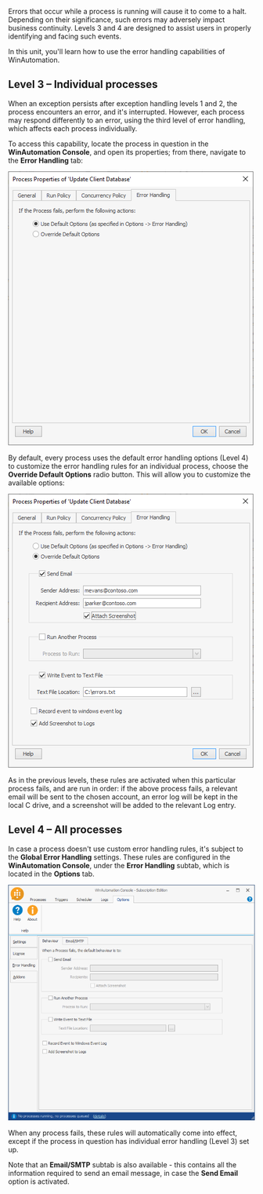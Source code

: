 Errors that occur while a process is running will cause it to come to a halt. Depending on their significance, such errors may adversely impact business continuity. Levels 3 and 4 are designed to assist users in properly identifying and facing such events.

In this unit, you'll learn how to use the error handling capabilities of WinAutomation.

## Level 3 – Individual processes

When an exception persists after exception handling levels 1 and 2, the process encounters an error, and it's interrupted. However, each process may respond differently to an error, using the third level of error handling, which affects each process individually.

To access this capability, locate the process in question in the **WinAutomation Console**, and open its properties; from there, navigate to the **Error Handling** tab:

![The Error Handling tab in the Process Properties.](..\media\error-handling-process-properties.png)

By default, every process uses the default error handling options (Level 4) to customize the error handling rules for an individual process, choose the **Override Default Options** radio button. This will allow you to customize the available options:


![The Error Handling tab in the Process Properties with the Override Default Options radiobutton selected.](..\media\override-default-options-error-handling.png)

As in the previous levels, these rules are activated when this particular process fails, and are run in order: if the above process fails, a relevant email will be sent to the chosen account, an error log will be kept in the local C drive, and a screenshot will be added to the relevant Log entry.

## Level 4 – All processes

In case a process doesn't use custom error handling rules, it's subject to the **Global Error Handling** settings. These rules are configured in the **WinAutomation Console**, under the **Error Handling** subtab, which is located in the **Options** tab.

![The Behaviour tab in the WinAutomation Options.](..\media\behaviour-error-handling-options.png)

When any process fails, these rules will automatically come into effect, except if the process in question has individual error handling (Level 3) set up.

Note that an **Email/SMTP** subtab is also available - this contains all the information required to send an email message, in case the **Send Email** option is activated.